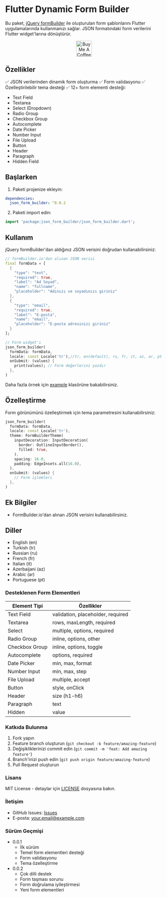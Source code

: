 
# Flutter Dynamic Form Builder

Bu paket, [jQuery formBuilder](https://formbuilder.online/) ile oluşturulan form şablonlarını Flutter uygulamalarında kullanmanızı sağlar. JSON formatındaki form verilerini Flutter widget'larına dönüştürür.

<p align="center">
  <a href="https://www.buymeacoffee.com/mancir" target="_blank">
    <img src="https://cdn.buymeacoffee.com/buttons/v2/default-black.png" alt="Buy Me A Coffee ;)" text="get" height="50">
  </a>
</p>

## Özellikler

✅ JSON verilerinden dinamik form oluşturma
✅ Form validasyonu
✅ Özelleştirilebilir tema desteği
✅ 12+ form elementi desteği:

- Text Field
- Textarea
- Select (Dropdown)
- Radio Group
- Checkbox Group
- Autocomplete
- Date Picker
- Number Input
- File Upload
- Button
- Header
- Paragraph
- Hidden Field


## Başlarken

1. Paketi projenize ekleyin:

```yaml
dependencies:
  json_form_builder: ^0.0.2
```

2. Paketi import edin:

```dart
import 'package:json_form_builder/json_form_builder.dart';
```

## Kullanım

jQuery formBuilder'dan aldığınız JSON verisini doğrudan kullanabilirsiniz:

```dart
// formBuilder.io'dan alınan JSON verisi
final formData = [
  {
    "type": "text",
    "required": true,
    "label": "Ad Soyad",
    "name": "fullname",
    "placeholder": "Adınızı ve soyadınızı giriniz"
  },
  {
    "type": "email",
    "required": true,
    "label": "E-posta",
    "name": "email",
    "placeholder": "E-posta adresinizi giriniz"
  }
];

// Form widget'ı
json_form_builder(
  formData: formData,
  locale: const Locale('tr'),//tr, en(default), ru, fr, it, az, ar, pt
  onSubmit: (values) {
    print(values); // Form değerlerini yazdır
  },
)
```

Daha fazla örnek için [example](./example) klasörüne bakabilirsiniz.

## Özelleştirme

Form görünümünü özelleştirmek için tema parametresini kullanabilirsiniz:

```dart
json_form_builder(
  formData: formData,
  locale: const Locale('tr'),
  theme: FormBuilderTheme(
    inputDecoration: InputDecoration(
      border: OutlineInputBorder(),
      filled: true,
    ),
    spacing: 16.0,
    padding: EdgeInsets.all(16.0),
  ),
  onSubmit: (values) {
    // Form işlemleri
  },
)
```

## Ek Bilgiler

- FormBuilder.io'dan alınan JSON verisini kullanabilirsiniz.


## Diller

- English (en)
- Turkish (tr)
- Russian (ru)
- French (fr)
- Italian (it)
- Azerbaijani (az)
- Arabic (ar)
- Portuguese (pt)

### Desteklenen Form Elementleri

| Element Tipi | Özellikler |
|--------------|------------|
| Text Field | validation, placeholder, required |
| Textarea | rows, maxLength, required |
| Select | multiple, options, required |
| Radio Group | inline, options, other |
| Checkbox Group | inline, options, toggle |
| Autocomplete | options, required |
| Date Picker | min, max, format |
| Number Input | min, max, step |
| File Upload | multiple, accept |
| Button | style, onClick |
| Header | size (h1-h6) |
| Paragraph | text |
| Hidden | value |

### Katkıda Bulunma

1. Fork yapın
2. Feature branch oluşturun (`git checkout -b feature/amazing-feature`)
3. Değişikliklerinizi commit edin (`git commit -m 'feat: Add amazing feature'`)
4. Branch'inizi push edin (`git push origin feature/amazing-feature`)
5. Pull Request oluşturun

### Lisans

MIT License - detaylar için [LICENSE](LICENSE) dosyasına bakın.

### İletişim

- GitHub Issues: [Issues](https://github.com/yourusername/json_form_builder/issues)
- E-posta: your.email@example.com

### Sürüm Geçmişi

- 0.0.1
  - İlk sürüm
  - Temel form elementleri desteği
  - Form validasyonu
  - Tema özelleştirme
- 0.0.2
  - Çok dilli destek
  - Form taşması sorunu
  - Form doğrulama iyileştirmesi
  - Yeni form elementleri
